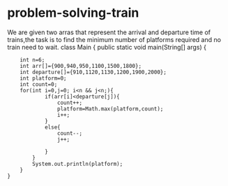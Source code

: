 # problem-solving-train
We are given two arras that represent the arrival and departure time of trains,the task is to find the minimum number of platforms required and no train need to wait.
class Main {
    public static void main(String[] args) {
        
        int n=6;
        int arr[]={900,940,950,1100,1500,1800};
        int departure[]={910,1120,1130,1200,1900,2000};
        int platform=0;
        int count=0;
        for(int i=0,j=0; i<n && j<n;){
                if(arr[i]<departure[j]){
                    count++;
                    platform=Math.max(platform,count);
                    i++;
                }
                else{
                    count--;
                    j++;
            
                }
            }
            System.out.println(platform);
        }
    }
